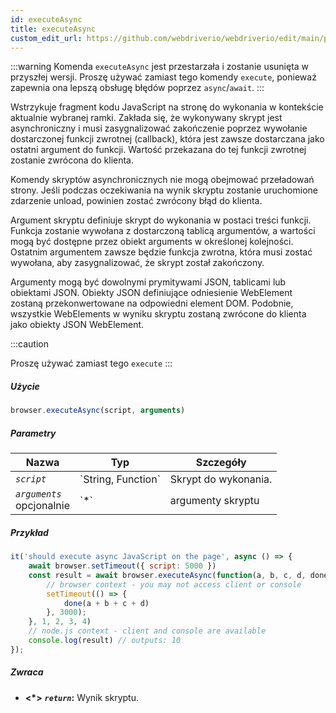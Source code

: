 ```yaml
---
id: executeAsync
title: executeAsync
custom_edit_url: https://github.com/webdriverio/webdriverio/edit/main/packages/webdriverio/src/commands/browser/executeAsync.ts
---
```


:::warning
Komenda `executeAsync` jest przestarzała i zostanie usunięta w przyszłej wersji.
Proszę używać zamiast tego komendy `execute`, ponieważ zapewnia ona lepszą obsługę
błędów poprzez `async`/`await`.
:::

Wstrzykuje fragment kodu JavaScript na stronę do wykonania w kontekście aktualnie wybranej
ramki. Zakłada się, że wykonywany skrypt jest asynchroniczny i musi zasygnalizować zakończenie poprzez wywołanie
dostarczonej funkcji zwrotnej (callback), która jest zawsze dostarczana jako ostatni argument do funkcji. Wartość
przekazana do tej funkcji zwrotnej zostanie zwrócona do klienta.

Komendy skryptów asynchronicznych nie mogą obejmować przeładowań strony. Jeśli podczas oczekiwania
na wynik skryptu zostanie uruchomione zdarzenie unload, powinien zostać zwrócony błąd do klienta.

Argument skryptu definiuje skrypt do wykonania w postaci treści funkcji. Funkcja zostanie
wywołana z dostarczoną tablicą argumentów, a wartości mogą być dostępne przez obiekt arguments
w określonej kolejności. Ostatnim argumentem zawsze będzie funkcja zwrotna, która musi zostać wywołana,
aby zasygnalizować, że skrypt został zakończony.

Argumenty mogą być dowolnymi prymitywami JSON, tablicami lub obiektami JSON. Obiekty JSON definiujące odniesienie
WebElement zostaną przekonwertowane na odpowiedni element DOM. Podobnie, wszystkie WebElements w wyniku
skryptu zostaną zwrócone do klienta jako obiekty JSON WebElement.

:::caution

Proszę używać zamiast tego `execute`
:::

##### Użycie

```js
browser.executeAsync(script, arguments)
```

##### Parametry

<table>
  <thead>
    <tr>
      <th>Nazwa</th><th>Typ</th><th>Szczegóły</th>
    </tr>
  </thead>
  <tbody>
    <tr>
      <td><code><var>script</var></code></td>
      <td>`String, Function`</td>
      <td>Skrypt do wykonania.</td>
    </tr>
    <tr>
      <td><code><var>arguments</var></code><br /><span className="label labelWarning">opcjonalnie</span></td>
      <td>`*`</td>
      <td>argumenty skryptu</td>
    </tr>
  </tbody>
</table>

##### Przykład

```js title="executeAsync.js"
it('should execute async JavaScript on the page', async () => {
    await browser.setTimeout({ script: 5000 })
    const result = await browser.executeAsync(function(a, b, c, d, done) {
        // browser context - you may not access client or console
        setTimeout(() => {
            done(a + b + c + d)
        }, 3000);
    }, 1, 2, 3, 4)
    // node.js context - client and console are available
    console.log(result) // outputs: 10
});
```

##### Zwraca

- **&lt;*&gt;**
            **<code><var>return</var></code>:**              Wynik skryptu.